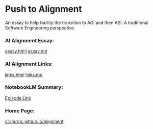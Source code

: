# Push to Alignment

An essay to help facility the transition to AGI and then ASI. A traditional Software Engineering perspective.

### AI Alignment Essay:

[essay.html](https://craigrmc.github.io/alignment/essay.html)
[essay.md](https://github.com/craigrmc/alignment/blob/main/essay.md)

### AI Alignment Links:

[links.html](https://craigrmc.github.io/alignment/links.html)
[links.md](https://github.com/craigrmc/alignment/blob/main/links.md)

### NotebookLM Summary:

[Episode Link]()

### Home Page:

[craigrmc.github.io/alignment](https://craigrmc.github.io/alignment)
